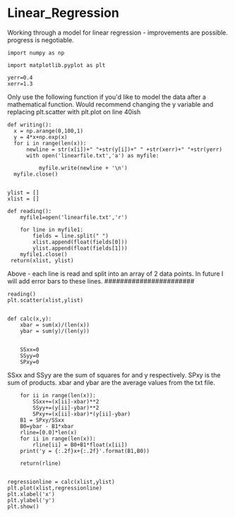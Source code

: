 # Linear_Regression
Working through a model for linear regression - improvements are possible. progress is negotiable.
  
    import numpy as np

    import matplotlib.pyplot as plt

    yerr=0.4
    xerr=1.3

Only use the following function if you'd like to model the data after a mathematical function. Would recommend changing the y variable and replacing plt.scatter with plt.plot on line 40ish

    def writing():
      x = np.arange(0,100,1)
      y = 4*x+np.exp(x)
      for i in range(len(x)):
          newline = str(x[i])+" "+str(y[i])+" " +str(xerr)+" "+str(yerr) 
          with open('linearfile.txt','a') as myfile:
        
              myfile.write(newline + '\n')
      myfile.close()


    ylist = []
    xlist = []

    def reading():
        myfile1=open('linearfile.txt','r')
    
        for line in myfile1:
            fields = line.split(" ")
            xlist.append(float(fields[0]))
            ylist.append(float(fields[1]))
        myfile1.close()
     return(xlist, ylist)
Above - each line is read and split into an array of 2 data points. In future I will add error bars to these lines.
#######################

    reading()
    plt.scatter(xlist,ylist)


    def calc(x,y):
        xbar = sum(x)/(len(x))
        ybar = sum(y)/(len(y))


        SSxx=0
        SSyy=0
        SPxy=0
SSxx and SSyy are the sum of squares for and y respectively. SPxy is the sum of products. xbar and ybar are the average values from the txt file.

        for ii in range(len(x)):
            SSxx+=(x[ii]-xbar)**2
            SSyy+=(y[ii]-ybar)**2
            SPxy+=(x[ii]-xbar)*(y[ii]-ybar)
        B1 = SPxy/SSxx
        B0=ybar - B1*xbar
        rline=[0.0]*len(x)
        for ii in range(len(x)):
            rline[ii] = B0+B1*float(x[ii])
        print('y = {:.2f}x+{:.2f}'.format(B1,B0))

        return(rline)


    regressionline = calc(xlist,ylist)
    plt.plot(xlist,regressionline)
    plt.xlabel('x')
    plt.ylabel('y')   
    plt.show()
    
    

